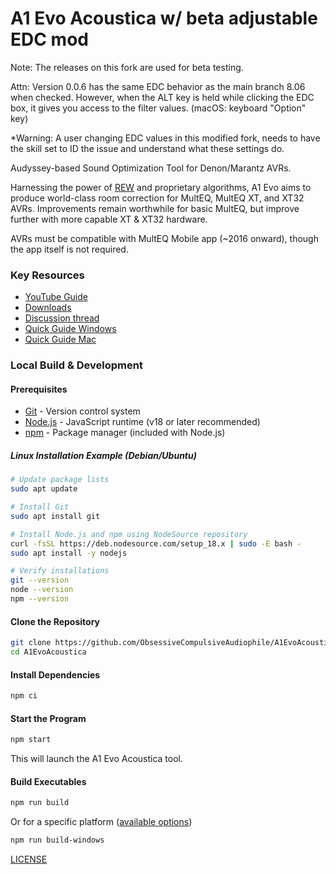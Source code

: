# A1 Evo Acoustica w/ beta adjustable EDC mod
Note: The releases on this fork are used for beta testing.

Attn: Version 0.0.6 has the same EDC behavior as the main branch 8.06 when checked. However, when the ALT key is held while clicking the EDC box, it gives you access to the filter values.  (macOS: keyboard "Option" key)

*Warning: A user changing EDC values in this modified fork, needs to have the skill set to ID the issue and understand what these settings do.

Audyssey-based Sound Optimization Tool for Denon/Marantz AVRs.

Harnessing the power of [REW](https://www.roomeqwizard.com/) and proprietary algorithms, A1 Evo aims to produce world-class room correction for MultEQ, MultEQ XT, and XT32 AVRs. Improvements remain worthwhile for basic MultEQ, but improve further with more capable XT & XT32 hardware.

AVRs must be compatible with MultEQ Mobile app (~2016 onward), though the app itself is not required.

### Key Resources
* [YouTube Guide](https://www.youtube.com/watch?v=wQHF0-MOMMY)
* [Downloads](https://drive.google.com/drive/folders/1O-KcP9jfBYZePW9lGPE2sbqrx_x96Vrr)
* [Discussion thread](https://www.avsforum.com/threads/acoustica-latest-and-greatest-from-oca-for-denon-marantz-only.3324025/)
* [Quick Guide Windows](./docs/quick-guide-windows.md)
* [Quick Guide Mac](./docs/quick-guide-mac.md)

### Local Build & Development

#### Prerequisites

- [Git](https://git-scm.com/downloads) - Version control system
- [Node.js](https://nodejs.org/) - JavaScript runtime (v18 or later recommended)
- [npm](https://www.npmjs.com/) - Package manager (included with Node.js)

##### Linux Installation Example (Debian/Ubuntu)

```bash
# Update package lists
sudo apt update

# Install Git
sudo apt install git

# Install Node.js and npm using NodeSource repository
curl -fsSL https://deb.nodesource.com/setup_18.x | sudo -E bash -
sudo apt install -y nodejs

# Verify installations
git --version
node --version
npm --version
```

#### Clone the Repository

```bash
git clone https://github.com/ObsessiveCompulsiveAudiophile/A1EvoAcoustica.git
cd A1EvoAcoustica
```

#### Install Dependencies

```bash
npm ci
```

#### Start the Program

```bash
npm start
```

This will launch the A1 Evo Acoustica tool.

#### Build Executables

```bash
npm run build
```

Or for a specific platform ([available options](./package.json))

```bash
npm run build-windows
```

[LICENSE](./LICENSE)
